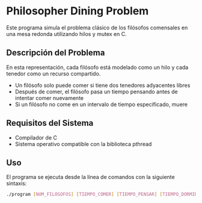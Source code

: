 # Philosopher Dining Problem

Este programa simula el problema clásico de los filósofos comensales en una mesa redonda utilizando hilos y mutex en C.

## Descripción del Problema

En esta representación, cada filósofo está modelado como un hilo y cada tenedor como un recurso compartido.
- Un filósofo solo puede comer si tiene dos tenedores adyacentes libres
- Después de comer, el filósofo pasa un tiempo pensando antes de intentar comer nuevamente
- Si un filósofo no come en un intervalo de tiempo especificado, muere

## Requisitos del Sistema

- Compilador de C
- Sistema operativo compatible con la biblioteca pthread

## Uso

El programa se ejecuta desde la línea de comandos con la siguiente sintaxis:

```bash
./program [NUM_FILOSOFOS] [TIEMPO_COMER] [TIEMPO_PENSAR] [TIEMPO_DORMIR] [NUM_COMIDAS_OPCIONAL]
